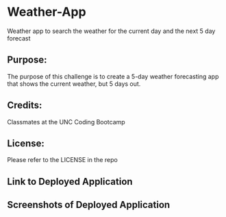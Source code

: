 # Weather-App
Weather app to search the weather for the current day and the next 5 day forecast

## Purpose:
The purpose of this challenge is to create a 5-day weather forecasting app that shows the current weather, but 5 days out. 

## Credits:
Classmates at the UNC Coding Bootcamp

## License: 
Please refer to the LICENSE in the repo

## Link to Deployed Application


## Screenshots of Deployed Application



